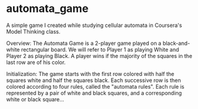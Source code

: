 automata_game
=============

A simple game I created while studying cellular automata in Coursera's Model Thinking class.

Overview:
The Automata Game is a 2-player game played on a black-and-white rectangular board. We will refer to
Player 1 as playing White and Player 2 as playing Black. A player wins if the majority of the squares
in the last row are of his color.

Initialization:
The game starts with the first row colored with half the squares white and half the squares black. Each
successive row is then colored according to four rules, called the "automata rules". Each rule is represented
by a pair of white and black squares, and a corresponding white or black square...